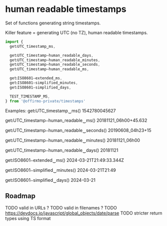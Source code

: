 # human readable timestamps

Set of functions generating string timestamps.

Killer feature = generating UTC (no TZ), human readable timestamps.


```js
import {
  getꓽUTC_timestamp‿ms,

  getꓽUTC_timestampⵧhuman_readable‿days,
  getꓽUTC_timestampⵧhuman_readable‿minutes,
  getꓽUTC_timestampⵧhuman_readable‿seconds,
  getꓽUTC_timestampⵧhuman_readable‿ms,

  getꓽISO8601ⵧextended‿ms,
  getꓽISO8601ⵧsimplified‿minutes,
  getꓽISO8601ⵧsimplified‿days,

  TEST_TIMESTAMP_MS,
} from '@offirmo-private/timestamps'
```

Examples:
getꓽUTC_timestamp‿ms()
1542780045627


getꓽUTC_timestampⵧhuman_readable‿ms()
20181121_06h00+45.632

getꓽUTC_timestampⵧhuman_readable‿seconds()
20190608_04h23+15

getꓽUTC_timestampⵧhuman_readable‿minutes()
20181121_06h00

getꓽUTC_timestampⵧhuman_readable‿days()
20181121


getꓽISO8601ⵧextended‿ms()
2024-03-21T21:49:33.344Z

getꓽISO8601ⵧsimplified‿minutes()
2024-03-21T21:49

getꓽISO8601ⵧsimplified‿days()
2024-03-21


## Roadmap
TODO valid in URLs ?
TODO valid in filenames ?
TODO https://devdocs.io/javascript/global_objects/date/parse
TODO stricter return types using TS format
